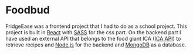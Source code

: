 # Foodbud

FridgeEase was a frontend project that I had to do as a school project.
This project is built in [React](https://github.com/facebook/react) with [SASS](https://github.com/sass/sass) for the css part. On the backend part I have used an external API that belongs to the food giant ICA ([ICA API](https://github.com/svendahlstrand/ica-api)) to retrieve recipes and [Node.js](https://github.com/nodejs/node) for the backend and [MongoDB](https://github.com/mongodb/mongo) as a database.
